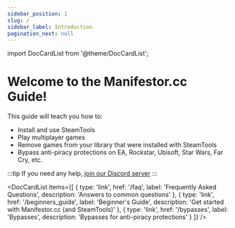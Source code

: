 ```yaml
---
sidebar_position: 1
slug: /
sidebar_label: Introduction
pagination_next: null
---
```


import DocCardList from '@theme/DocCardList';

# Welcome to the Manifestor.cc Guide!

This guide will teach you how to:

- Install and use SteamTools
- Play multiplayer games
- Remove games from your library that were installed with SteamTools
- Bypass anti-piracy protections on EA, Rockstar, Ubisoft, Star Wars, Far Cry, etc.

:::tip
If you need any help, [join our Discord server](https://discord.gg/manifestorcc)
:::

<DocCardList items={[
  {
    type: 'link',
    href: '/faq',
    label: 'Frequently Asked Questions',
    description: 'Answers to common questions'
  },
  {
    type: 'link', 
    href: '/beginners_guide',
    label: 'Beginner\'s Guide',
    description: 'Get started with Manifestor.cc (and SteamTools)'
  },
  {
    type: 'link',
    href: '/bypasses',
    label: 'Bypasses',
    description: 'Bypasses for anti-piracy protections'
  }
]} />